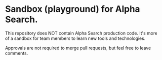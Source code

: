# Sandbox (playground) for Alpha Search. 

This repository does NOT contain Alpha Search production code. It's more of a sandbox for team members to learn new tools and technologies.

Approvals are not required to merge pull requests, but feel free to leave comments.
